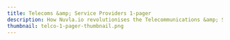 ```yaml
---
title: Telecoms &amp; Service Providers 1-pager
description: How Nuvla.io revolutionises the Telecommunications &amp; Service Providers industry 
thumbnail: telco-1-pager-thumbnail.png
---
```


<script charset="utf-8" type="text/javascript" src="//js.hsforms.net/forms/embed/v2.js"></script>
<script>
  hbspt.forms.create({
    region: "na1",
    portalId: "475360",
    formId: "ab76a626-0e36-4e0d-b744-c9b997300c0f"
  });
</script>
